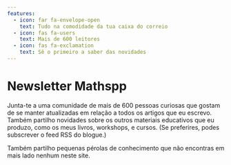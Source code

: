 ```yaml
---
features:
  - icon: far fa-envelope-open
    text: Tudo na comodidade da tua caixa do correio
  - icon: fas fa-users
    text: Mais de 600 leitores
  - icon: fas fa-exclamation
    text: Sê o primeiro a saber das novidades
---
```


# Newsletter Mathspp

Junta-te a uma comunidade de mais de 600 pessoas curiosas que gostam
de se manter atualizadas em relação a todos os artigos que eu escrevo.
Também partilho novidades sobre os outros materiais educativos que eu produzo,
como os meus livros, workshops, e cursos.
(Se preferires, podes subscrever o feed RSS do blogue.)

Também partilho pequenas pérolas de conhecimento que não encontras em mais lado nenhum neste site.
